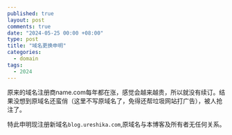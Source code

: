 ```yaml
---
published: true
layout: post
comments: true
date: "2024-05-25 00:00 +08:00"
type: post
title: "域名更换申明"
categories:
  - domain
tags:
  - 2024
---
```

原来的域名注册商name.com每年都在涨，感觉会越来越贵，所以就没有续订。结果没想到原域名还蛮俏（这里不写原域名了，免得还帮垃圾网站打广告），被人抢注了。

特此申明现注册新域名`blog.ureshika.com`,原域名与本博客及所有者无任何关系。



